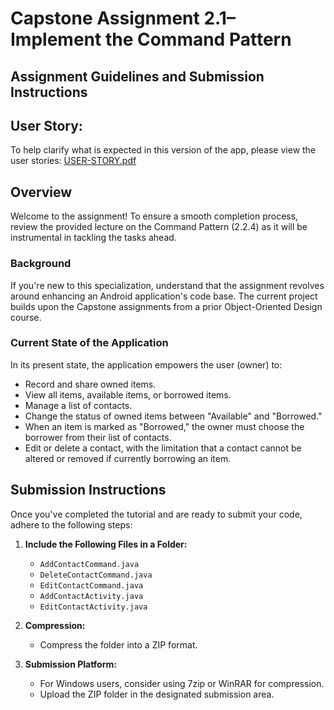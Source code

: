# Capstone Assignment 2.1– Implement the Command Pattern

## Assignment Guidelines and Submission Instructions

## User Story:

To help clarify what is expected in this version of the app, please view the user stories:
[USER-STORY.pdf](https://github.com/Daniel-Andarge/Software-Design-and-Architecture-Specialization--University-of-Alberta/blob/main/Course-2-Design-Patterns/Module-2-Behavioural-Design-Patterns/Assignments/Assignmet-1-Command%20Pattern/User-Story.pdf)

## Overview

Welcome to the assignment! To ensure a smooth completion process, review the provided lecture on the Command Pattern (2.2.4) as it will be instrumental in tackling the tasks ahead.

### Background

If you're new to this specialization, understand that the assignment revolves around enhancing an Android application's code base. The current project builds upon the Capstone assignments from a prior Object-Oriented Design course.

### Current State of the Application

In its present state, the application empowers the user (owner) to:

- Record and share owned items.
- View all items, available items, or borrowed items.
- Manage a list of contacts.
- Change the status of owned items between "Available" and "Borrowed."
- When an item is marked as "Borrowed," the owner must choose the borrower from their list of contacts.
- Edit or delete a contact, with the limitation that a contact cannot be altered or removed if currently borrowing an item.

## Submission Instructions

Once you've completed the tutorial and are ready to submit your code, adhere to the following steps:

1. **Include the Following Files in a Folder:**

   - `AddContactCommand.java`
   - `DeleteContactCommand.java`
   - `EditContactCommand.java`
   - `AddContactActivity.java`
   - `EditContactActivity.java`

2. **Compression:**

   - Compress the folder into a ZIP format.

3. **Submission Platform:**
   - For Windows users, consider using 7zip or WinRAR for compression.
   - Upload the ZIP folder in the designated submission area.
